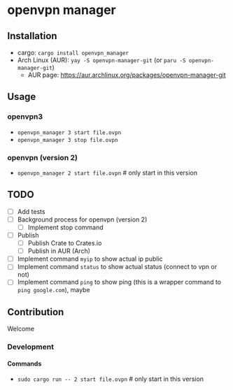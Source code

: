 # openvpn manager

## Installation

- cargo: `cargo install openvpn_manager`
- Arch Linux (AUR): `yay -S openvpn-manager-git` (or `paru -S openvpn-manager-git`)
  - AUR page: https://aur.archlinux.org/packages/openvpn-manager-git

## Usage

### openvpn3

- `openvpn_manager 3 start file.ovpn`
- `openvpn_manager 3 stop file.ovpn`

### openvpn (version 2)

- `openvpn_manager 2 start file.ovpn` # only start in this version

## TODO

- [ ] Add tests
- [ ] Background process for openvpn (version 2)
    - [ ] Implement stop command
- [ ] Publish
    - [ ] Publish Crate to Crates.io
    - [ ] Publish in AUR (Arch)
- [ ] Implement command `myip` to show actual ip public
- [ ] Implement command `status` to show actual status (connect to vpn or not)
- [ ] Implement command `ping` to show ping (this is a wrapper command to `ping google.com`), maybe

## Contribution

Welcome

### Development

#### Commands

- `sudo cargo run -- 2 start file.ovpn` # only start in this version
